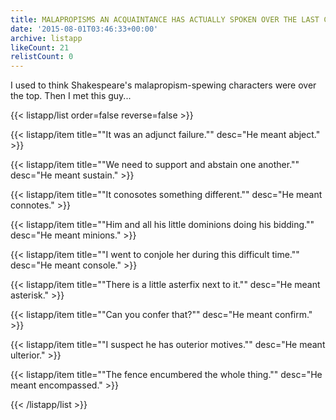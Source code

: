 ```yaml
---
title: MALAPROPISMS AN ACQUAINTANCE HAS ACTUALLY SPOKEN OVER THE LAST COUPLE OF YEARS
date: '2015-08-01T03:46:33+00:00'
archive: listapp
likeCount: 21
relistCount: 0
---
```


I used to think Shakespeare's malapropism-spewing characters were over the top. Then I met this guy...

{{< listapp/list order=false reverse=false >}}

   {{< listapp/item title="\"It was an adjunct failure.\""
      desc="He meant abject." >}}

   {{< listapp/item title="\"We need to support and abstain one another.\""
      desc="He meant sustain." >}}

   {{< listapp/item title="\"It conosotes something different.\""
      desc="He meant connotes." >}}

   {{< listapp/item title="\"Him and all his little dominions doing his bidding.\""
      desc="He meant minions." >}}

   {{< listapp/item title="\"I went to conjole her during this difficult time.\""
      desc="He meant console." >}}

   {{< listapp/item title="\"There is a little asterfix next to it.\""
      desc="He meant asterisk." >}}

   {{< listapp/item title="\"Can you confer that?\""
      desc="He meant confirm." >}}

   {{< listapp/item title="\"I suspect he has outerior motives.\""
      desc="He meant ulterior." >}}

   {{< listapp/item title="\"The fence encumbered the whole thing.\""
      desc="He meant encompassed." >}}

{{< /listapp/list >}}
